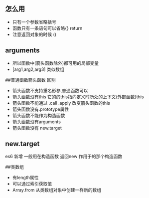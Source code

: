 ## 怎么用
- 只有一个参数省略括号
- 函数只有一条语句可以省略{} return
- 注意返回对象的时候 ()

## arguments
- 所以函数中(箭头函数除外)都可用的局部变量
- [arg1,arg2,arg3] 类似数组 

##普通函数箭头函数 区别
- 箭头函数不支持重名形参,普通函数可以
- 箭头函数没有this  它的的this指向定义时所处的上下文(外部函数)this
- 箭头函数不能通过 .call .apply 改变箭头函数的this
- 箭头函数没有.prototype属性
- 箭头函数不能作为构造函数
- 箭头函数没有arguments
- 箭头函数没有 new.target
## new.target
es6 新增
一般用在构造函数 返回new 作用于的那个构造函数

##类数组 
- 有length属性
- 可以通过索引获取值
- Array.from 从类数组对象中创建一样新的数组